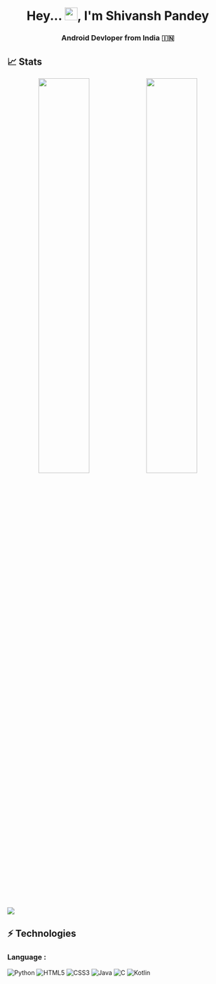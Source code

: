 <h1 align="center">Hey... <img src="https://github.com/TheDudeThatCode/TheDudeThatCode/blob/master/Assets/Hi.gif" width="29">, I'm Shivansh Pandey </h1>
<h3 align="center">Android Devloper from India 🇮🇳 </h3>

<p align="center">

<!--     <img src="https://readme-typing-svg.herokuapp.com?color=7FFF00&size=40&width=900&height=80&lines=Building-India's-Largest-Student-Community"/> -->
</p>


## 📈 Stats
<p align="center">

	
  <img width="48%" src="https://github-readme-stats.vercel.app/api?username=sukritoberoi&show_icons=true&theme=tokyonight" />
  <img width="48%" src="https://github-readme-streak-stats.herokuapp.com/?user=sukritoberoi&theme=tokyonight" />
</p>




<img src="https://activity-graph.herokuapp.com/graph?username=sukritoberoi&bg_color=0f2d3d&color=1cadfb&line=1cadfb&point=1cadfb&area=true&hide_border=true">






## ⚡ Technologies

### Language :
![Python](https://img.shields.io/badge/-Python-black?style=flat-square&logo=Python)
![HTML5](https://img.shields.io/badge/-HTML5-E34F26?style=flat-square&logo=html5&logoColor=white)
![CSS3](https://img.shields.io/badge/-CSS3-1572B6?style=flat-square&logo=css3)
![Java](https://img.shields.io/badge/-Java-E34A86?style=flat-square&logo=Java)
![C](https://img.shields.io/badge/-C-007ACC?style=flat-square&logo=c)
![Kotlin](https://img.shields.io/badge/-Kotlin-007ACC?style=flat-square&logo=Kotlin)



